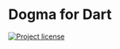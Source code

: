 # Dogma for Dart

[![Project license](https://img.shields.io/badge/license-Public%20Domain-blue.svg)](https://unlicense.org)
